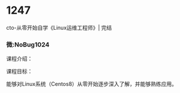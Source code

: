 # 1247
cto-从零开始自学《Linux运维工程师》| 完结
### 微:NoBug1024 


课程介绍：

课程目标：

能够对Linux系统（Centos8）从零开始逐步深入了解，并能够熟练应用。
